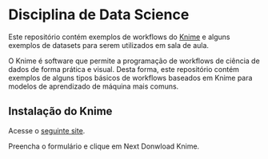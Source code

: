 
# Disciplina de Data Science


Este repositório contém exemplos de workflows do [Knime](https://www.knime.com/) e alguns exemplos de datasets para serem utilizados em sala de aula. 

O Knime é software que permite a programação de workflows de ciência de dados de forma prática e visual. Desta forma, este repositório contém exemplos de alguns tipos básicos de workflows baseados em Knime para modelos de aprendizado de máquina mais comuns. 


## Instalação do Knime

Acesse o [seguinte site](https://www.knime.com/downloads).

Preencha o formulário e clique em Next Donwload Knime.

